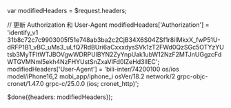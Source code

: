 var modifiedHeaders = $request.headers;

// 更新 Authorization 和 User-Agent
modifiedHeaders['Authorization'] = 'identify_v1 31b8c72c7c9903005f51e748ab3ba2c2CjB34X6S04ZSf1r8iIMkxX_fwP51U-dRFP1B1_vBC_uMs3_uLfQ7RdBUri6aCxxxdysSVk1zT2FWd0QzSGc5OTYzYUtsb3MyTFItWTJBOVgwWDRPUlBYN2ZyYnpUak1ubW12NzF2MTJnUGgzcFdWTGVMNml5ekh4NzFHYUstSnZxaVlFd0lZeHd3IIEC';
modifiedHeaders['User-Agent'] = 'bili-inter/74200100 os/ios model/iPhone16,2 mobi_app/iphone_i osVer/18.2 network/2 grpc-objc-cronet/1.47.0 grpc-c/25.0.0 (ios; cronet_http)';

$done({headers: modifiedHeaders});